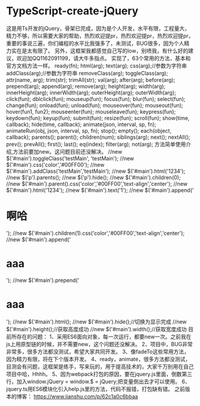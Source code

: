 # TypeScript-create-jQuery
这是用Ts开发的jQuery，骨架已完成，因为是个人开发，水平有限，工程量大，精力不够，所以需要大家的帮助，热烈欢迎提pr，热烈欢迎提pr，热烈欢迎提pr，重要的事说三遍，你们编程的水平比我强多了，未测试，BUG很多，因为个人精力实在是太有限了。
另外，这框架我都感觉自己写的low，别喷我，有什么好的建议，欢迎加QQ1162091199，请大牛多指点。
实现了，63个常用的方法，基本和官方文档方法一样。
    ready(fn);
    html(arg);
    text(arg);
    css(arg);//参数为字符串
    addClass(arg);//参数为字符串
    removeClass(arg);
    toggleClass(arg);
    attr(name, arg);
    trim(str);
    trimAll(str);
    val(arg);
    after(arg);
    before(arg);
    prepend(arg);
    append(arg);
    remove(arg);
    height(arg);
    width(arg);
    innerHeight(arg);
    innerWidth(arg);
    outerHeight(arg);
    outerWidth(arg);
    click(fun);
    dblclick(fun);
    mouseup(fun);
    focus(fun);
    blur(fun);
    select(fun);
    change(fun);
    onload(fun);
    unload(fun);
    mouseover(fun);
    mouseout(fun);
    hover(fun1, fun2);
    mouseenter(fun);
    mouseleave(fun);
    keypress(fun);
    keydown(fun);
    keyup(fun);
    submit(fun);
    resize(fun);
    scroll(fun);
    show(time, callback);
    hide(time, callback);
    animate(json, interval, sp, fn);
    animateRun(obj, json, interval, sp, fn);
    stop();
    empty();
    each(object, callback);
    parents();
    parent();
    children(num);
    siblings(arg);
    next();
    nextAll();
    prev();
    prevAll();
    first();
    last();
    eq(index);
    filter(arg);
    not(arg);
    方法简单使用介绍,方法前要加new。这问题目前还没解决。
        //new $('#main').toggleClass('testMain', 'testMain');
				//new $('#main').css('color','#00FF00');
				//new $('#main').addClass('testMain','testMain');
				//new $('#main').html('1234');
				//new $('p').parents();
				//new $('p').hide();
				//new $('#main').children(0);
				//new $('#main').parent().css('color','#00FF00','text-align','center');
				//new $('#main').html('1234');
				//new $('#main').text('1');
				//new $('#main').append('<h1>啊哈</h1>');
				//new $('#main').children(1).css('color','#00FF00','text-align','center');
				//new $('#main').append('<h1>aaa</h1>');
				//new $('#main').prepend('<h1>aaa</h1>');
				//new $('#main').html();
				//new $('#main').hide();//切换为显示完成
				//new $('#main').height();//获取高度成功
				//new $('#main').width();//获取宽度成功
    目前所存在的问题：
    1、采用ES6面向对象，每一次运行，都要new一次。之前我在js上用原型链的时候，并不需要new，这个问题还没解决。
    2、项目中，BUG非常非常多，很多方法都没测试，希望大家共同开发。
    3、像fadeTo这些常用方法，因为精力有限，将在下个版本开发。
    4、ready，animate，很多方法都没测试，目测会有问题，这框架是练手，写来玩的，用于提高技术的，大家千万别用在自己项目中哈，Hhhh。
    5、因为webpack打包的原因，要在jquery.js里面，倒数第三行，加入window.jQuery = window.$ = jQuery;把变量倒出去才可以使用。
    6、jquery.ts用ES6模块化引入help.js里的方法，代码不报错，打包缺有错。
    之前版本的博客：
    https://www.jianshu.com/p/62c1a0c6bbaa
    
